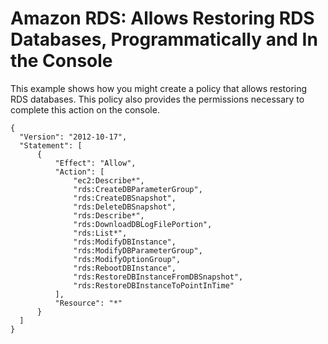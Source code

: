 # Amazon RDS: Allows Restoring RDS Databases, Programmatically and In the Console<a name="reference_policies_examples_rds_db-console"></a>

This example shows how you might create a policy that allows restoring RDS databases\. This policy also provides the permissions necessary to complete this action on the console\.

```
{
  "Version": "2012-10-17",
  "Statement": [
      {
          "Effect": "Allow",
          "Action": [
              "ec2:Describe*",
              "rds:CreateDBParameterGroup",
              "rds:CreateDBSnapshot",
              "rds:DeleteDBSnapshot",
              "rds:Describe*",
              "rds:DownloadDBLogFilePortion",
              "rds:List*",
              "rds:ModifyDBInstance",
              "rds:ModifyDBParameterGroup",
              "rds:ModifyOptionGroup",
              "rds:RebootDBInstance",
              "rds:RestoreDBInstanceFromDBSnapshot",
              "rds:RestoreDBInstanceToPointInTime"
          ],
          "Resource": "*"
      }
  ]
}
```